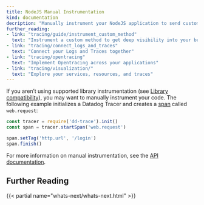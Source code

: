 ```yaml
---
title: NodeJS Manual Instrumentation
kind: documentation
decription: "Manually instrument your NodeJS application to send custom traces to Datadog."
further_reading:
- link: "tracing/guide/instrument_custom_method"
  text: "Instrument a custom method to get deep visibility into your business logic"
- link: "tracing/connect_logs_and_traces"
  text: "Connect your Logs and Traces together"
- link: "tracing/opentracing"
  text: "Implement Opentracing across your applications"
- link: "tracing/visualization/"
  text: "Explore your services, resources, and traces"
---
```



If you aren’t using supported library instrumentation (see [Library compatibility][1]), you may want to manually instrument your code. The following example initializes a Datadog Tracer and creates a [span][2] called `web.request`:

```javascript
const tracer = require('dd-trace').init()
const span = tracer.startSpan('web.request')

span.setTag('http.url', '/login')
span.finish()
```

For more information on manual instrumentation, see the [API documentation][3].

## Further Reading

{{< partial name="whats-next/whats-next.html" >}}

[1]: /tracing/setup/nodejs/#compatibility
[2]: /tracing/visualization/#spans
[3]: https://datadog.github.io/dd-trace-js/#manual-instrumentation
